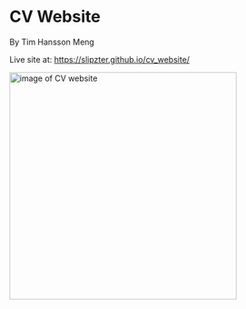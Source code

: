 # CV Website

By Tim Hansson Meng

Live site at: https://slipzter.github.io/cv_website/

<img src="https://i.imgur.com/MImyjMG.png" alt="image of CV website" width="400"/>
